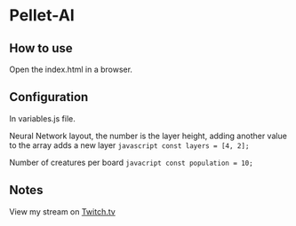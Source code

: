 # Pellet-AI

## How to use
Open the index.html in a browser.

## Configuration
In variables.js file.

Neural Network layout, the number is the layer height, adding another value to the array adds a new layer
```javascript const layers = [4, 2];```

Number of creatures per board
`javacript const population = 10;`

## Notes
View my stream on [Twitch.tv](https://twitch.tv/unknownevii/)
